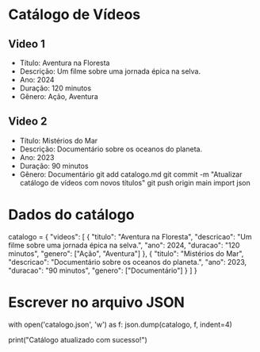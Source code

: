 
# Catálogo de Vídeos

## Video 1
- Título: Aventura na Floresta
- Descrição: Um filme sobre uma jornada épica na selva.
- Ano: 2024
- Duração: 120 minutos
- Gênero: Ação, Aventura

## Video 2
- Título: Mistérios do Mar
- Descrição: Documentário sobre os oceanos do planeta.
- Ano: 2023
- Duração: 90 minutos
- Gênero: Documentário
git add catalogo.md
git commit -m "Atualizar catálogo de vídeos com novos títulos"
git push origin main
import json

# Dados do catálogo
catalogo = {
    "videos": [
        {
            "titulo": "Aventura na Floresta",
            "descricao": "Um filme sobre uma jornada épica na selva.",
            "ano": 2024,
            "duracao": "120 minutos",
            "genero": ["Ação", "Aventura"]
        },
        {
            "titulo": "Mistérios do Mar",
            "descricao": "Documentário sobre os oceanos do planeta.",
            "ano": 2023,
            "duracao": "90 minutos",
            "genero": ["Documentário"]
        }
    ]
}

# Escrever no arquivo JSON
with open('catalogo.json', 'w') as f:
    json.dump(catalogo, f, indent=4)

print("Catálogo atualizado com sucesso!")
